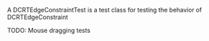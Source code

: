 A DCRTEdgeConstraintTest is a test class for testing the behavior of DCRTEdgeConstraint

TODO: Mouse dragging tests